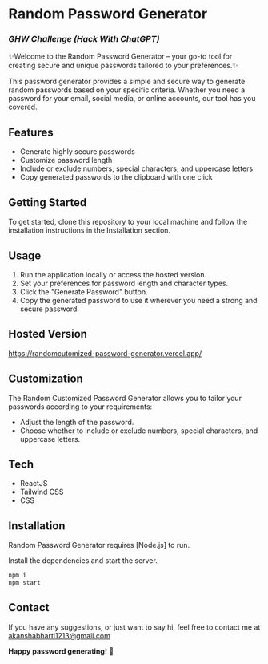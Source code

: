 # Random Password Generator
### _GHW Challenge (Hack With ChatGPT)_

✨Welcome to the Random Password Generator – your go-to tool for creating secure and unique passwords tailored to your preferences.✨

This password generator provides a simple and secure way to generate random passwords based on your specific criteria. Whether you need a password for your email, social media, or online accounts, our tool has you covered.

## Features
- Generate highly secure passwords
- Customize password length
- Include or exclude numbers, special characters, and uppercase letters
- Copy generated passwords to the clipboard with one click

## Getting Started
To get started, clone this repository to your local machine and follow the installation instructions in the Installation section.

## Usage
1. Run the application locally or access the hosted version.
2. Set your preferences for password length and character types.
3. Click the "Generate Password" button.
4. Copy the generated password to use it wherever you need a strong and secure password.

## Hosted Version
https://randomcutomized-password-generator.vercel.app/

## Customization
The Random Customized Password Generator allows you to tailor your passwords according to your requirements:
- Adjust the length of the password.
- Choose whether to include or exclude numbers, special characters, and uppercase letters.

## Tech
- ReactJS
- Tailwind CSS
- CSS

## Installation

Random Password Generator requires [Node.js] to run.

Install the dependencies and start the server.

```sh
npm i
npm start
```
## Contact
If you have any suggestions, or just want to say hi, feel free to contact me at akanshabharti1213@gmail.com

**Happy password generating!** 🌟
